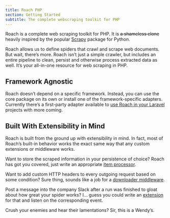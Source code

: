 ```yaml
---
title: Roach PHP
section: Getting Started
subtitle: The complete webscraping toolkit for PHP
---
```


Roach is a complete web scraping toolkit for PHP. It is ~~a shameless clone~~ heavily inspired by the popular [Scrapy](https://docs.scrapy.org) package for Python.

Roach allows us to define spiders that crawl and scrape web documents. But wait, there’s more. Roach isn’t just a simple crawler, but includes an entire pipeline to clean, persist and otherwise process extracted data as well. It’s your all-in-one resource for web scraping in PHP.

## Framework Agnostic

Roach doesn’t depend on a specific framework. Instead, you can use the core package on its own or install one of the framework-specific adapters. Currently there’s a first-party adapter available to [use Roach in your Laravel](/docs/laravel) projects with more coming.

## Built With Extensibility in Mind

Roach is built from the ground up with extensibility in mind. In fact, most of Roach’s built-in behavior works the exact same way that any custom extensions or middleware works.

Want to store the scraped information in your persistence of choice? Roach has got you covered, just write an appropriate [item processor](/docs/item-pipeline).

Want to add custom HTTP headers to every outgoing request based on some condition? Sure thing, sounds like a job for a [downloader middleware](/docs/downloader-middleware).

Post a message into the company Slack after a run was finished to gloat about how great your spider works? I... guess you could write an [extension](/docs/extensions) for that and listen on the corresponding event.

Crush your enemies and hear their lamentations? Sir, this is a Wendy’s.
